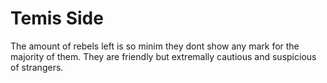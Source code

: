 # Temis Side
The amount of rebels left is so minim they dont show any mark for the majority of them.
They are friendly but extremally cautious and suspicious of strangers.
